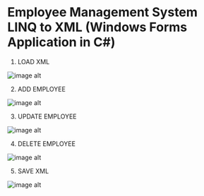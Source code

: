 # Employee Management System LINQ to XML (Windows Forms Application in C#)

1.	LOAD XML

![image alt](https://github.com/Muzammil-khan-uni/Employee-Management-System-LINQ-to-XML--Windows-Forms-Application-in-C--/blob/main/Output%20SS/LOAD%20XML.png)

2.	ADD EMPLOYEE

![image alt](https://github.com/Muzammil-khan-uni/Employee-Management-System-LINQ-to-XML--Windows-Forms-Application-in-C--/blob/main/Output%20SS/ADD%20EMPLOYEE.png)

3.	UPDATE EMPLOYEE

![image alt](https://github.com/Muzammil-khan-uni/Employee-Management-System-LINQ-to-XML--Windows-Forms-Application-in-C--/blob/main/Output%20SS/UPDATE%20EMPLOYEE.png)

4.	DELETE EMPLOYEE

![image alt](https://github.com/Muzammil-khan-uni/Employee-Management-System-LINQ-to-XML--Windows-Forms-Application-in-C--/blob/main/Output%20SS/DELETE%20EMPLOYEE.png) 

5.	SAVE XML

 ![image alt](https://github.com/Muzammil-khan-uni/Employee-Management-System-LINQ-to-XML--Windows-Forms-Application-in-C--/blob/main/Output%20SS/SAVE%20XML.png)

